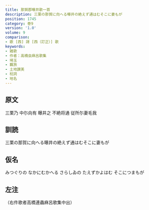 ```yaml
---
title: 那賀郡曝井歌一首
description: 三栗の那賀に向へる曝井の絶えず通はむそこに妻もが
position: 1745
category: 巻9
version: '1.0'
volume: 9
comparison:
- 歌 [西] 謌 [西（訂正）] 歌
keywords:
- 雑歌
- 作者：高橋虫麻呂歌集
- 埼玉
- 羈旅
- 土地讃美
- 枕詞
- 地名
---
```


## 原文

三栗乃 中尓向有 曝井之 不絶将通 従所尓妻毛我

## 訓読

三栗の那賀に向へる曝井の絶えず通はむそこに妻もが

## 仮名

みつぐりの なかにむかへる さらしゐの たえずかよはむ そこにつまもが

## 左注

（右件歌者高橋連蟲麻呂歌集中出）

